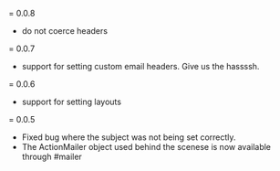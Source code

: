 = 0.0.8
* do not coerce headers

= 0.0.7
* support for setting custom email headers. Give us the hassssh.

= 0.0.6
* support for setting layouts

= 0.0.5
* Fixed bug where the subject was not being set correctly.
* The ActionMailer object used behind the scenese is now available through #mailer

